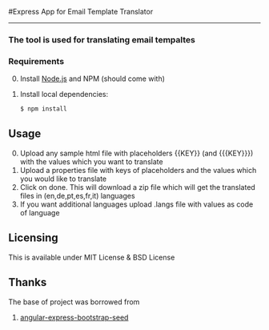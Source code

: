 #Express App for Email Template Translator

***

### The tool is used for translating email tempaltes 

### Requirements

0. Install [Node.js](http://nodejs.org/) and NPM (should come with)

1. Install local dependencies:

    ```bash
    $ npm install
    ```

## Usage

0. Upload any sample html file with placeholders {{KEY}} (and {{{KEY}}}) with the values which you want to translate
1. Upload a properties file with keys of placeholders and the values which you would like to translate
2. Click on done. This will download a zip file which will get the translated files in (en,de,pt,es,fr,it) languages
3. If you want additional languages upload .langs file with values as code of language


## Licensing

This is available under MIT License & BSD License

## Thanks 

The base of project was borrowed from 
1. [angular-express-bootstrap-seed](https://github.com/jimakker/angular-express-bootstrap-seed)